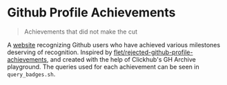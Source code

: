 # Github Profile Achievements
> Achievements that did not make the cut

A [website](https://cqcumbers.com/github_achievements) recognizing Github users
who have achieved various milestones deserving of recognition. Inspired by
[flet/rejected-github-profile-achievements](https://github.com/flet/rejected-github-profile-achievements),
and created with the help of Clickhub's GH Archive playground. The queries used
for each achievement can be seen in `query_badges.sh`.
